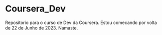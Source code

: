 # Coursera_Dev
Repositorio para o curso de Dev da Coursera.
Estou comecando por volta de 22 de Junho de 2023.
Namaste.
